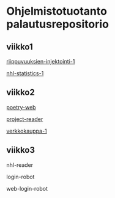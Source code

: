 # Ohjelmistotuotanto palautusrepositorio

## viikko1
  [riippuvuuksien-injektointi-1](viikko1/riippuvuuksien-injektointi-1)
 
  [nhl-statistics-1](viikko1/nhl-statistics-1)
## viikko2

  [poetry-web](viikko2/poetry-web)
 
  [project-reader](viikko2/project-reader)
 
  [verkkokauppa-1](viikko2/verkkokauppa-1)

## viikko3
  nhl-reader
 
  login-robot
 
  web-login-robot
